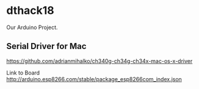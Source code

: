 # dthack18

Our Arduino Project. 

## Serial Driver for Mac
https://github.com/adrianmihalko/ch340g-ch34g-ch34x-mac-os-x-driver

Link to Board
http://arduino.esp8266.com/stable/package_esp8266com_index.json
